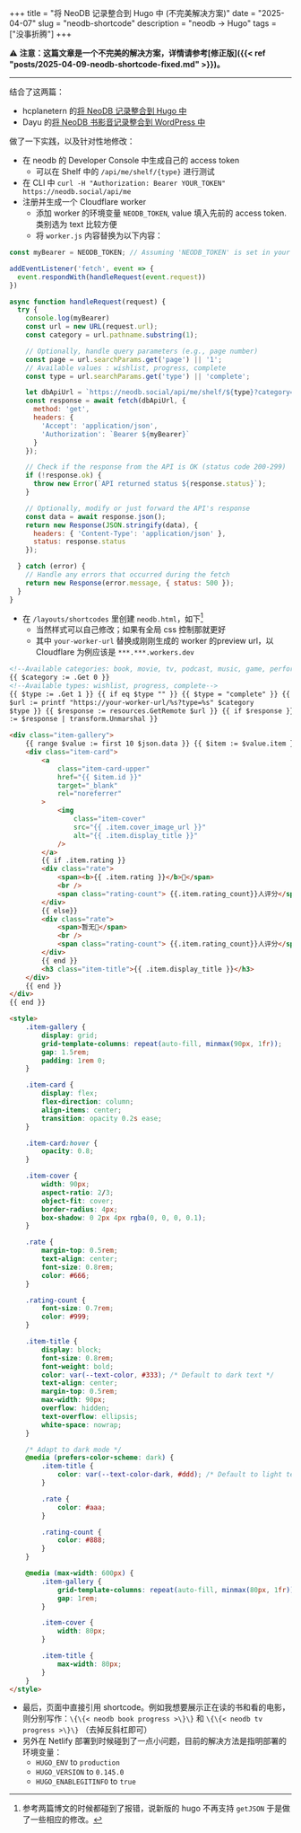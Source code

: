 +++
title = "将 NeoDB 记录整合到 Hugo 中 (不完美解决方案)"
date = "2025-04-07"
slug = "neodb-shortcode"
description = "neodb -> Hugo"
tags = ["没事折腾"]
+++

⚠️ **注意：这篇文章是一个不完美的解决方案，详情请参考[修正版]({{< ref "posts/2025-04-09-neodb-shortcode-fixed.md" >}})。**

***

结合了这两篇：

- hcplanetern 的[将 NeoDB 记录整合到 Hugo 中](https://hcplantern.top/posts/neodb-in-hugo/)
- Dayu 的[将 NeoDB 书影音记录整合到 WordPress 中](https://anotherdayu.com/2024/6304/)

做了一下实践，以及针对性地修改：

- 在 neodb 的 Developer Console 中生成自己的 access token
  - 可以在 Shelf 中的 `/api/me/shelf/{type}` 进行测试
- 在 CLI 中 `curl -H "Authorization: Bearer YOUR_TOKEN" https://neodb.social/api/me`
- 注册并生成一个 Cloudflare worker
  - 添加 worker 的环境变量 `NEODB_TOKEN`, value 填入先前的 access token. 类别选为 text 比较方便
  - 将 `worker.js` 内容替换为以下内容：

```javascript
const myBearer = NEODB_TOKEN; // Assuming 'NEODB_TOKEN' is set in your Cloudflare Worker's environment variables

addEventListener('fetch', event => {
  event.respondWith(handleRequest(event.request))
})

async function handleRequest(request) {
  try {
    console.log(myBearer)
    const url = new URL(request.url);
    const category = url.pathname.substring(1);

    // Optionally, handle query parameters (e.g., page number)
    const page = url.searchParams.get('page') || '1';
    // Available values : wishlist, progress, complete
    const type = url.searchParams.get('type') || 'complete';

    let dbApiUrl = `https://neodb.social/api/me/shelf/${type}?category=${category}&page=${page}`;
    const response = await fetch(dbApiUrl, {
      method: 'get',
      headers: {
        'Accept': 'application/json',
        'Authorization': `Bearer ${myBearer}`
      }
    });

    // Check if the response from the API is OK (status code 200-299)
    if (!response.ok) {
      throw new Error(`API returned status ${response.status}`);
    }

    // Optionally, modify or just forward the API's response
    const data = await response.json();
    return new Response(JSON.stringify(data), {
      headers: { 'Content-Type': 'application/json' },
      status: response.status
    });

  } catch (error) {
    // Handle any errors that occurred during the fetch
    return new Response(error.message, { status: 500 });
  }
}
```

- 在 `/layouts/shortcodes` 里创建 `neodb.html`，如下[^1]
  - 当然样式可以自己修改；如果有全局 css 控制那就更好
  - 其中 `your-worker-url` 替换成刚刚生成的 worker 的preview url，以 Cloudflare 为例应该是 `***.***.workers.dev`

[^1]: 参考两篇博文的时候都碰到了报错，说新版的 hugo 不再支持 `getJSON` 于是做了一些相应的修改。

```html
<!--Available categories: book, movie, tv, podcast, music, game, performance-->
{{ $category := .Get 0 }}
<!--Available types: wishlist, progress, complete-->
{{ $type := .Get 1 }} {{ if eq $type "" }} {{ $type = "complete" }} {{ end }} {{
$url := printf "https://your-worker-url/%s?type=%s" $category
$type }} {{ $response := resources.GetRemote $url }} {{ if $response }} {{ $json
:= $response | transform.Unmarshal }}

<div class="item-gallery">
    {{ range $value := first 10 $json.data }} {{ $item := $value.item }}
    <div class="item-card">
        <a
            class="item-card-upper"
            href="{{ $item.id }}"
            target="_blank"
            rel="noreferrer"
        >
            <img
                class="item-cover"
                src="{{ .item.cover_image_url }}"
                alt="{{ .item.display_title }}"
            />
        </a>
        {{ if .item.rating }}
        <div class="rate">
            <span><b>{{ .item.rating }}</b>🌟</span>
            <br />
            <span class="rating-count"> {{.item.rating_count}}人评分</span>
        </div>
        {{ else}}
        <div class="rate">
            <span>暂无🌟</span>
            <br />
            <span class="rating-count"> {{.item.rating_count}}人评分</span>
        </div>
        {{ end }}
        <h3 class="item-title">{{ .item.display_title }}</h3>
    </div>
    {{ end }}
</div>
{{ end }}

<style>
    .item-gallery {
        display: grid;
        grid-template-columns: repeat(auto-fill, minmax(90px, 1fr));
        gap: 1.5rem;
        padding: 1rem 0;
    }

    .item-card {
        display: flex;
        flex-direction: column;
        align-items: center;
        transition: opacity 0.2s ease;
    }

    .item-card:hover {
        opacity: 0.8;
    }

    .item-cover {
        width: 90px;
        aspect-ratio: 2/3;
        object-fit: cover;
        border-radius: 4px;
        box-shadow: 0 2px 4px rgba(0, 0, 0, 0.1);
    }

    .rate {
        margin-top: 0.5rem;
        text-align: center;
        font-size: 0.8rem;
        color: #666;
    }

    .rating-count {
        font-size: 0.7rem;
        color: #999;
    }

    .item-title {
        display: block;
        font-size: 0.8rem;
        font-weight: bold;
        color: var(--text-color, #333); /* Default to dark text */
        text-align: center;
        margin-top: 0.5rem;
        max-width: 90px;
        overflow: hidden;
        text-overflow: ellipsis;
        white-space: nowrap;
    }

    /* Adapt to dark mode */
    @media (prefers-color-scheme: dark) {
        .item-title {
            color: var(--text-color-dark, #ddd); /* Default to light text */
        }

        .rate {
            color: #aaa;
        }

        .rating-count {
            color: #888;
        }
    }

    @media (max-width: 600px) {
        .item-gallery {
            grid-template-columns: repeat(auto-fill, minmax(80px, 1fr));
            gap: 1rem;
        }

        .item-cover {
            width: 80px;
        }

        .item-title {
            max-width: 80px;
        }
    }
</style>
```

- 最后，页面中直接引用 shortcode。例如我想要展示正在读的书和看的电影，则分别写作：`\{\{< neodb book progress >\}\}` 和 `\{\{< neodb tv progress >\}\}` （去掉反斜杠即可）
- 另外在 Netlify 部署到时候碰到了一点小问题，目前的解决方法是指明部署的环境变量：
  - `HUGO_ENV` to `production`
  - `HUGO_VERSION` to `0.145.0`
  - `HUGO_ENABLEGITINFO` to `true`
